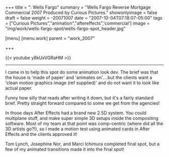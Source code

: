 +++
title = ": Wells Fargo"
summary = "Wells Fargo Reverse Mortgage Commercial 2007 Produced by Curious Pictures."
showonlyimage = false
draft = false
weight = -20071007
date = "2007-10-04T07:18:07-05:00"
tags = ["Curious Pictures","animation","aftereffects",'commercial']
image = "img/work/wells-fargo-spot/wells-fargo-spot_header.jpg"

[menu]
  [menu.work]
    parent = "work_2007"

+++

{{< youtube y8kUsVGRaHM >}}

---


I came in to help this spot do some animation look dev. The brief was that the house is 'made of paper' and 'animates on'....but the clients want a 'clean motion graphics image (ref supplied)' and do not want it to look like actual paper.

Funny how silly that reads after writing it down, but it's a fairly standard brief. Pretty straight forward compared to some we get from the agencies!

In those days After Effects had a brand new 2.5D system. You could multiplane stuff, and make super simple 3D setups inside the compositing software. Most of my team at that point was comp-centric (where did all the 3D artists go?!), so I made a motion test using animated cards in After Effects and the clients approved it!

Tom Lynch, Josephine Nor, and Marci Ichimura completed final spot, but a few of my animated transitions made it into the final spot!
